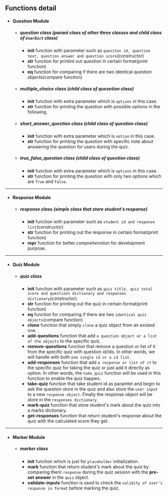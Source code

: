 ## Functions detail
- #### Question Module
    - ##### question class (parant class of other three classes and child class of `UserDict` class)
        - __init__ function with parameter such as `quesiton id, question text, question answer and question score`(constructor)
        - __str__ function for printint out question in certain format(print function)
        - __eq__ function for comparing if there are two identical question objects(compare function)
    - ##### multiple_choice class (child class of quesetion class) 
        - __init__ function with extra parameter which is `options` in this case.
        - __str__ function for printing the question with possible options in the following.
    - ##### short_answer_question class (child class of question class)
        - __init__ function with extra parameter which is `notion` in this case.
        - __str__ function for printing the question with specific note about answering the question for users during the quiz.
    - ##### true_false_question class (child class of question class)
        - __init__ function with extra parameter which is `options` in this case.
        - __str__ function for printing the question with only two options which are `True` and `False`.

---

- #### Response Module
    - ##### response class (simple class that store student's response)
        - __init__ function with parameter such as `student id and response list`(constructor)
        - __str__ function for printing out the response in certain format(print function)
        - __repr__ function for better *comprehenstion* for development purpose.
---

- #### Quiz Module
    - ##### quiz class
        - __init__ function with parameter such as `quiz title, quiz total score and questions dictionary and responses dictionary`(constructor)
        - __str__ function for printing out the quiz in certain format(print function)
        - __eq__ function for comparing if there are two `identical quiz objects`(compare function)
        - __clone__ function that simply `clone` a quiz object from an existed one.
        - __add-questions__ function that add `a question object or a list of the objects` to the specific quiz.
        - __remove-questions__ function that remove a question or list of it from the specific quiz with question id/ids. In other words, we will handle with both `one single id or a id list`.
        - __add-responses__ function that add `a response or list of it` to the specific quiz for taking the quiz or just add it directly as option. In other words, the `take_quiz` function will be used in this function to enable the quiz happen.
        - __take-quiz__ function that take student id as paramter and begin to ask the question store in the quiz and also store the `user input` to a new `response object`. Finally the response object will be store in the `responses dictionary`.
        - __mark-quiz__ function that store student's mark about the quiz into a marks dictionary.
        - __get-responses__ function that return student's response about the quiz with the calculated score they get.

---

- #### Marker Module
    - ##### marker class
        - __init__ function which is just for `placeholder` initialization.
        - __mark__ function that return student's mark about the quiz by comparing therir `response` during the quiz session with the **pre-set answer** in the `quiz` object.
        - __validate-inputs__ function is used to check the `validity of user's response in format` before marking the quiz.
